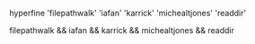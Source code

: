 hyperfine 'filepathwalk' 'iafan' 'karrick' 'michealtjones' 'readdir'

filepathwalk && iafan && karrick && michealtjones && readdir

